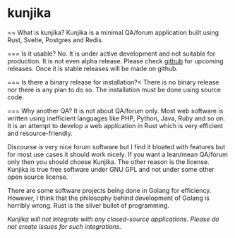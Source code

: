 # kunjika

== What is kunjika?
Kunjika is a minimal QA/forum application built using Rust, Svelte, Postgres and Redis.

=== Is it usable?
No. It is under active development and not suitable for production.
It is not even alpha release. Please check
[github](https://github.com/Nalanda-Labs/kunjika) for upcoming releases.
Once it is stable releases will be made on github.

=== Is there a binary release for installation?<
There is no binary release nor there is any plan to do so.
The installation must be done using source code.

=== Why another QA?
It is not about QA/forum only. Most web software is written using inefficient languages
like PHP, Python, Java, Ruby and so on. It is an attempt to develop a web application
in Rust which is very efficient and resource-friendly.

Discourse is very nice forum software but I find it bloated with features but for most
use cases it should work nicely. If you want a lean/mean QA/forum only then you should
choose Kunjika. The other reason is the license. Kunjika is true free software under
GNU GPL and not under some other open source license.

There are some software projects being done in Golang for efficiency. However, I think
that the philosophy behind development of Golang is horribly wrong. Rust is the
silver bullet of programming.

_Kunjika will not integrate with any closed-source applications. Please do not create
issues for such integrations._
